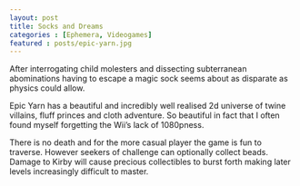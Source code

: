 ```yaml
---
layout: post
title: Socks and Dreams
categories : [Ephemera, Videogames]
featured : posts/epic-yarn.jpg
---
```

After interrogating child molesters and dissecting subterranean abominations having to escape a magic sock seems about as disparate as physics could allow. 

Epic Yarn has a beautiful and incredibly well realised 2d universe of twine villains, fluff princes and cloth adventure. So beautiful in fact that I often found myself forgetting the Wii’s lack of 1080pness. 

There is no death and for the more casual player the game is fun to traverse. However seekers of challenge can optionally collect beads. Damage to Kirby will cause precious collectibles to burst forth making later levels increasingly difficult to master. 